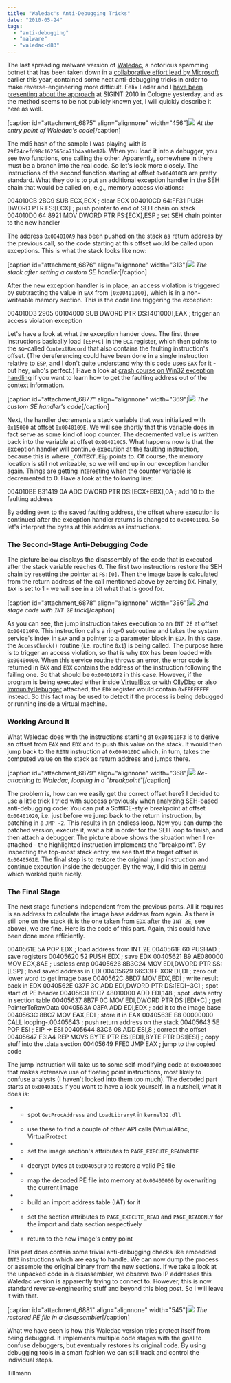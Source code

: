 ```yaml
---
title: "Waledac's Anti-Debugging Tricks"
date: "2010-05-24"
tags: 
  - "anti-debugging"
  - "malware"
  - "waledac-d83"
---
```


The last spreading malware version of [Waledac](https://honeynet.org/node/348), a notorious spamming botnet that has been taken down in a [collaborative effort lead by Microsoft](http://blogs.technet.com/microsoft_blog/archive/2010/02/25/cracking-down-on-botnets.aspx) earlier this year, contained some neat anti-debugging tricks in order to make reverse-engineering more difficult. Felix Leder and I [have been presenting about the approach](http://events.ccc.de/sigint/2010/wiki/Fahrplan/events/3895.de.html) at SIGINT 2010 in Cologne yesterday, and as the method seems to be not publicly known yet, I will quickly describe it here as well.

\[caption id="attachment\_6875" align="alignnone" width="456"\]![](images/drupal_image_543.png) _At the entry point of Waledac's code_\[/caption\]

The md5 hash of the sample I was playing with is `79f24cefd98c162565da71b4aa01e87b`. When you load it into a debugger, you see two functions, one calling the other. Apparently, somewhere in there must be a branch into the real code. So let's look more closely. The instructions of the second function starting at offset `0x004010CB` are pretty standard. What they do is to put an additional exception handler in the SEH chain that would be called on, e.g., memory access violations:

004010CB 2BC9 SUB ECX,ECX ; clear ECX 004010CD 64:FF31 PUSH DWORD PTR FS:\[ECX\] ; push pointer to end of SEH chain on stack 004010D0 64:8921 MOV DWORD PTR FS:\[ECX\],ESP ; set SEH chain pointer to the new handler

The address `0x004010A9` has been pushed on the stack as return address by the previous call, so the code starting at this offset would be called upon exceptions. This is what the stack looks like now:

\[caption id="attachment\_6876" align="alignnone" width="313"\]![](images/drupal_image_544.png) _The stack after setting a custom SE handler_\[/caption\]

After the new exception handler is in place, an access violation is triggered by subtracting the value in `EAX` from `[0x00401000]`, which is in a non-writeable memory section. This is the code line triggering the exception:

004010D3 2905 00104000 SUB DWORD PTR DS:\[401000\],EAX ; trigger an access violation exception

Let's have a look at what the exception hander does. The first three instructions basically load `[ESP+C]` in the `ECX` register, which then points to the so-called `ContextRecord` that also contains the faulting instruction's offset. (The dereferencing could have been done in a single instruction relative to `ESP`, and I don't quite understand why this code uses `EAX` for it - but hey, who's perfect.) Have a look at [crash course on Win32 exception handling](http://www.microsoft.com/msj/0197/Exception/Exception.aspx) if you want to learn how to get the faulting address out of the context information.

\[caption id="attachment\_6877" align="alignnone" width="369"\]![](images/drupal_image_545.png) _The custom SE handler's code_\[/caption\]

Next, the handler decrements a stack variable that was initialized with `0x15000` at offset `0x0040109E`. We will see shortly that this variable does in fact serve as some kind of loop counter. The decremented value is written back into the variable at offset `0x004010C5`. What happens now is that the exception handler will continue execution at the faulting instruction, because this is where `_CONTEXT.Eip` points to. Of course, the memory location is still not writeable, so we will end up in our exception handler again. Things are getting interesting when the counter variable is decremented to 0. Have a look at the following line:

004010BE 831419 0A ADC DWORD PTR DS:\[ECX+EBX\],0A ; add 10 to the faulting address

By adding `0x0A` to the saved faulting address, the offset where execution is continued after the exception handler returns is changed to `0x004010DD`. So let's interpret the bytes at this address as instructions.

### The Second-Stage Anti-Debugging Code

The picture below displays the disassembly of the code that is executed after the stack variable reaches 0. The first two instructions restore the SEH chain by resetting the pointer at `FS:[0]`. Then the image base is calculated from the return address of the call mentioned above by zeroing `DX`. Finally, `EAX` is set to 1 - we will see in a bit what that is good for.

\[caption id="attachment\_6878" align="alignnone" width="386"\]![](images/drupal_image_546.png) _2nd stage code with `INT 2E` trick_\[/caption\]

As you can see, the jump instruction takes execution to an `INT 2E` at offset `0x004010F0`. This instruction calls a ring-0 subroutine and takes the system service's index in `EAX` and a pointer to a parameter block in `EDX`. In this case, the `AccessCheck()` routine (i.e. routine `0x1`) is being called. The purpose here is to trigger an access violation, so that is why `EDX` has been loaded with `0x00400000`. When this service routine throws an error, the error code is returned in `EAX` and `EDX` contains the address of the instruction following the failing one. So that should be `0x004010F2` in this case. However, if the program is being executed either inside [VirtualBox](http://www.virtualbox.org/) or with [OllyDbg](http://www.ollydbg.de/) or also [ImmunityDebugger](http://www.immunityinc.com/products-immdbg.shtml) attached, the `EDX` register would contain `0xFFFFFFFF` instead. So this fact may be used to detect if the process is being debugged or running inside a virtual machine.

### Working Around It

What Waledac does with the instructions starting at `0x004010F3` is to derive an offset from `EAX` and `EDX` and to push this value on the stack. It would then jump back to the `RETN` instruction at `0x004010DC` which, in turn, takes the computed value on the stack as return address and jumps there.

\[caption id="attachment\_6879" align="alignnone" width="368"\]![](images/drupal_image_547.png) _Re-attaching to Waledac, looping in a "breakpoint"_\[/caption\]

The problem is, how can we easily get the correct offset here? I decided to use a little trick I tried with success previously when analyzing SEH-based anti-debugging code: You can put a SoftICE-style breakpoint at offset `0x00401020`, i.e. just before we jump back to the return instruction, by patching in a `JMP -2`. This results in an endless loop. Now you can dump the patched version, execute it, wait a bit in order for the SEH loop to finish, and then attach a debugger. The picture above shows the situation when I re-attached - the highlighted instruction implements the "breakpoint". By inspecting the top-most stack entry, we see that the target offset is `0x0040561E`. The final step is to restore the original jump instruction and continue execution inside the debugger. By the way, I did this in [qemu](http://wiki.qemu.org/Main_Page) which worked quite nicely.

### The Final Stage

The next stage functions independent from the previous parts. All it requires is an address to calculate the image base address from again. As there is still one on the stack (it is the one taken from `EDX` after the `INT 2E`, see above), we are fine. Here is the code of this part. Again, this could have been done more efficiently.

0040561E 5A POP EDX ; load address from INT 2E 0040561F 60 PUSHAD ; save registers 00405620 52 PUSH EDX ; save EDX 00405621 B9 AE080000 MOV ECX,8AE ; useless crap 00405626 8B3C24 MOV EDI,DWORD PTR SS:\[ESP\] ; load saved address in EDI 00405629 66:33FF XOR DI,DI ; zero out lower word to get image base 0040562C 8BD7 MOV EDX,EDI ; write result back in EDX 0040562E 037F 3C ADD EDI,DWORD PTR DS:\[EDI+3C\] ; spot start of PE header 00405631 81C7 48010000 ADD EDI,148 ; spot .data entry in section table 00405637 8B7F 0C MOV EDI,DWORD PTR DS:\[EDI+C\] ; get PointerToRawData 0040563A 03FA ADD EDI,EDX ; add it to the image base 0040563C 8BC7 MOV EAX,EDI ; store it in EAX 0040563E E8 00000000 CALL looping-.00405643 ; push return address on the stack 00405643 5E POP ESI ; EIP -> ESI 00405644 83C6 08 ADD ESI,8 ; correct the offset 00405647 F3:A4 REP MOVS BYTE PTR ES:\[EDI\],BYTE PTR DS:\[ESI\] ; copy stuff into the .data section 00405649 FFE0 JMP EAX ; jump to the copied code

The jump instruction will take us to some self-modifying code at `0x00403000` that makes extensive use of floating point instructions, most likely to confuse analysts (I haven't looked into them too much). The decoded part starts at `0x004031E5` if you want to have a look yourself. In a nutshell, what it does is:

- - spot `GetProcAddress` and `LoadLibraryA` in `kernel32.dll`

- - use these to find a couple of other API calls (VirtualAlloc, VirtualProtect

- - set the image section's attributes to `PAGE_EXECUTE_READWRITE`

- - decrypt bytes at `0x00405EF9` to restore a valid PE file

- - map the decoded PE file into memory at `0x00400000` by overwriting the current image

- - build an import address table (IAT) for it

- - set the section attributes to `PAGE_EXECUTE_READ` and `PAGE_READONLY` for the import and data section respectively

- - return to the new image's entry point

This part does contain some trivial anti-debugging checks like embedded `INT3` instructions which are easy to handle. We can now dump the process or assemble the original binary from the new sections. If we take a look at the unpacked code in a disassembler, we observe two IP addresses this Waledac version is apparently trying to connect to. However, this is now standard reverse-engineering stuff and beyond this blog post. So I will leave it with that.

\[caption id="attachment\_6881" align="alignnone" width="545"\]![](images/drupal_image_549.png) _The restored PE file in a disassembler_\[/caption\]

What we have seen is how this Waledac version tries protect itself from being debugged. It implements multiple code stages with the goal to confuse debuggers, but eventually restores its original code. By using debugging tools in a smart fashion we can still track and control the individual steps.

Tillmann
